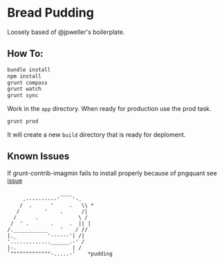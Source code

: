 # Bread Pudding

Loosely based of @jpweller's boilerplate.

## How To: 
```bash
bundle install
npm install
grunt compass
grunt watch
grunt sync
```

Work in the `app` directory. 
When ready for production use the prod task.

```bash
grunt prod
```

It will create a new `build` directory that is ready for deploment.

## Known Issues

If grunt-contrib-imagmin fails to install properly because of pngquant see [issue](https://github.com/gruntjs/grunt-contrib-imagemin/issues/183/#issuecomment-41841391)


```
                 ____
     .----------'    '-.
    /  .      '     .   \\ *
   /        '    .      /|
  /      .             \ /
 /  ' .       .     .  || |
/.___________    '    / //
|._          '------'| /|
'.............______.-' /  
|-.                  | /
`"""""""""""""-.....-'    *pudding
```